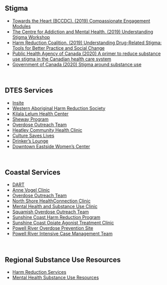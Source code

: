 ## Stigma
-	[Towards the Heart (BCCDC). (2019) Compassionate Engagement Modules](https://towardtheheart.com/reducing-stigma)
-	[The Centre for Addiction and Mental Health. (2019) Understanding Stigma Workshop](https://www.camh.ca/en/education/continuing-education-programs-and-courses/continuing-education-directory/understanding-stigma )
-	[Harm Reduction Coalition. (2019) Understanding Drug-Related Stigma: Tools for Better Practice and Social Change](https://harmreduction.org/issue-area/issue-drugs-drug-users/understanding-drug-related-stigma/ )
-	[Public Health Agency of Canada (2020) A primer to reduce substance use stigma in the Canadian health care system](https://www.canada.ca/content/dam/phac-aspc/documents/services/publications/healthy-living/primer-reduce-substance-use-stigma-health-system/stigma-primer-eng.pdf)
-	[Government of Canada (2020) Stigma around substance use](https://www.canada.ca/en/health-canada/services/substance-use/problematic-prescription-drug-use/opioids/stigma.html)

<br>

## DTES Services
-	[Insite](https://www.phs.ca/program/insite/)
-	[Western Aboriginal Harm Reduction Society](https://wahrs.ca/)
-	[Kilala Lelum Health Center](https://kilalalelum.ca/)
-	[Sheway Program](http://www.vch.ca/Locations-Services/result?res_id=900)
-   [Overdose Outreach Team](http://www.vch.ca/locations-services/result?res_id=1422)
-   [Heatley Community Health Clinic](http://www.vch.ca/about-us/news/news-releases/new-clinic-and-new-model-of-care-on-dtes)
-   [Culture Saves Lives](https://www.phs.ca/our-services/culture-saves-lives/)
-   [Drinker’s Lounge](https://www.phs.ca/program/community-managed-alcohol-program/)
-	[Downtown Eastside Women’s Center](https://dewc.ca/)

<br>

## Coastal Services
-	[DART](http://www.vch.ca/about-us/news/a-vehicle-for-change)
-	[Anne Vogel Clinic](http://www.vch.ca/Locations-Services/result?res_id=1143)
-	[Overdose Outreach Team](https://www.nsnews.com/local-news/overdose-outreach-team-expands-to-north-shore-3082563)
-	[North Shore HealthConnection Clinic](http://www.vch.ca/locations-services/result?res_id=1055)
-	[Mental Health and Substance Use Clinic](http://www.vch.ca/Locations-Services/result?res_id=845)
-	[Squamish Overdose Outreach Team](http://www.vch.ca/locations-services/result?res_id=1422)
-	[Sunshine Coast Harm Reduction Program](https://www.facebook.com/SunshineCoastMobileNeedleExchange/)
-	[Sunshine Coast Opiate Agonist Treatment Clinic](https://sea-to-sky.pathwaysbc.ca/programs/1018)
-	[Powell River Overdose Prevention Site](https://www.sustainpowellriver.ca/overdose-prevention-centre/)
-	[Powell River Intensive Case Management Team](https://www.facebook.com/PowellRiverHarmReductionNeedleExchange/photos/a.681159272001847/3177387232379026/?type=3)

<br>

## Regional Substance Use Resources
-   [Harm Reduction Services](https://towardtheheart.com/site-finder)
-   [Mental Health Substance Use Resources](https://mhsu.vchlearn.ca/services)